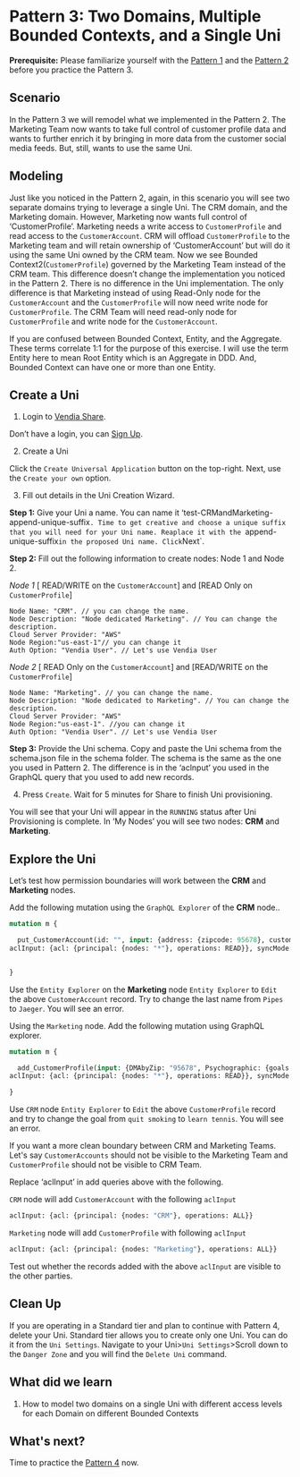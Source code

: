 # Pattern 3: Two Domains, Multiple Bounded Contexts, and a Single Uni

**Prerequisite:** Please familiarize yourself with the [Pattern 1](../pattern1/README.md) and the [Pattern 2](../pattern2/README.md) before you practice the Pattern 3. 


## Scenario

In the Pattern 3 we will remodel what we implemented in the Pattern 2. The  Marketing Team now wants to take full control of customer profile data and wants to further enrich it by bringing in more data from the customer social media feeds. But, still, wants to use the same Uni. 


## Modeling

Just like you noticed in the Pattern 2, again, in this scenario you will see two separate domains trying to leverage a single Uni. The CRM domain, and the Marketing domain. However, Marketing now wants full control of ‘CustomerProfile’. Marketing needs a write access to `CustomerProfile` and read access to the `CustomerAccount`. CRM will offload `CustomerProfile` to the Marketing team and will retain ownership of ‘CustomerAccount’ but will do it using the same Uni owned by the CRM team. Now we see Bounded Context2(`CustomerProfile`) governed by the Marketing Team instead of the CRM team. This difference doesn’t change the implementation you noticed in the Pattern 2. There is no difference in the Uni implementation. The only difference is that Marketing instead of using Read-Only node for the `CustomerAccount` and the `CustomerProfile` will now need write node for `CustomerProfile`.  The CRM Team will need read-only node for `CustomerProfile` and write node for the `CustomerAccount`. 

If you are confused between Bounded Context, Entity, and the Aggregate. These terms correlate 1:1 for the purpose of this exercise. I will use the term Entity here to mean Root Entity which is an Aggregate in DDD. And, Bounded Context can have one or more than one Entity.


## Create a Uni

1. Login to [Vendia Share](https://share.vendia.net/login). 

Don’t have a login, you can [Sign Up](https://share.vendia.net/). 

2. Create a Uni

Click the `Create Universal Application` button on the top-right. Next, use the `Create your own` option. 

3. Fill out details in the Uni Creation Wizard. 

**Step 1:** Give your Uni a name. You can name it ‘test-CRMandMarketing-append-unique-suffix`. Time to get creative and choose a unique suffix that you will need for your Uni name. Reaplace it with the `append-unique-suffix` in the proposed Uni name. Click `Next`. 
  
**Step 2:** Fill out the following information to create nodes: Node 1 and Node 2. 

*Node 1* [ READ/WRITE on the `CustomerAccount`] and [READ Only on `CustomerProfile`]
  
```
Node Name: "CRM". // you can change the name.
Node Description: "Node dedicated Marketing". // You can change the description.
Cloud Server Provider: "AWS"
Node Region:"us-east-1"// you can change it
Auth Option: "Vendia User". // Let's use Vendia User
```

*Node 2* [ READ Only on the `CustomerAccount`] and [READ/WRITE on the `CustomerProfile`]

```
Node Name: "Marketing". // you can change the name.
Node Description: "Node dedicated to Marketing". // You can change the description.
Cloud Server Provider: "AWS"
Node Region:"us-east-1". //you can change it
Auth Option: "Vendia User". // Let's use Vendia User
```

**Step 3:** Provide the Uni schema. Copy and paste the Uni schema from the schema.json file in the schema folder. The schema is the same as the one you used in Pattern 2. The difference is in the ‘aclnput’ you used in the GraphQL query that you used to add new records. 
  
4. Press `Create`. Wait for 5 minutes for Share to finish Uni provisioning. 

You will see that your Uni will appear in the `RUNNING` status after Uni Provisioning is complete. In ‘My Nodes’ you will see two nodes: **CRM** and **Marketing**. 

## Explore the Uni

Let’s test how permission boundaries will work between the **CRM** and **Marketing** nodes. 

Add the following mutation using the `GraphQL Explorer` of the **CRM** node.. 

```graphql
mutation m {

  put_CustomerAccount(id: "", input: {address: {zipcode: 95678}, customerId: "1001", firstName: "Jay", lastName: "Pipes"}, 
aclInput: {acl: {principal: {nodes: "*"}, operations: READ}}, syncMode: ASYNC)


}
```

Use the `Entity Explorer` on the **Marketing** node `Entity Explorer` to `Edit` the above `CustomerAccount` record. Try to change the last name from `Pipes` to `Jaeger`. You will see an error. 

Using the `Marketing` node. Add the following mutation using GraphQL explorer. 

```graphql
mutation m {

  add_CustomerProfile(input: {DMAbyZip: "95678", Psychographic: {goals: "quit smoking", habits: "smoking", pains: "back pain"}, customerId: "1001"}, 
aclInput: {acl: {principal: {nodes: "*"}, operations: READ}}, syncMode: ASYNC)

}
```

Use `CRM` node `Entity Explorer` to `Edit` the above `CustomerProfile` record and try to change the goal from `quit smoking` to `learn tennis`. You will see an error. 

If you want a more clean boundary between CRM and Marketing Teams. Let's say `CustomerAccounts` should not be visible to the Marketing Team and `CustomerProfile` should not be visible to CRM Team.

Replace ‘aclInput’ in add queries above with the following.

`CRM` node will add `CustomerAccount` with the following `aclInput`

```graphql
aclInput: {acl: {principal: {nodes: "CRM"}, operations: ALL}}
```


`Marketing` node will add `CustomerProfile` with following `aclInput`


```graphql
aclInput: {acl: {principal: {nodes: "Marketing"}, operations: ALL}}
```


Test out whether the records added with the above `aclInput` are visible to the other parties. 
  
## Clean Up
If you are operating in a Standard tier and plan to continue with Pattern 4, delete your Uni. Standard tier allows you to create only one Uni. You can do it from the `Uni Settings`. Navigate to your Uni>`Uni Settings`>Scroll down to the `Danger Zone` and you will find the `Delete Uni` command.


## What did we learn

1. How to model two domains on a single Uni with different access levels for each Domain on different Bounded Contexts
  
## What's next?
  Time to practice the [Pattern 4](../pattern4/README.md) now. 
